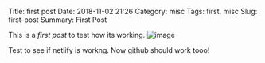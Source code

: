 Title: first post
Date: 2018-11-02 21:26
Category: misc
Tags: first, misc
Slug: first-post
Summary: First Post

This is a *first post* to test how its working.
![image]({filename}/images/Cracked_Ice_Okyo.jpg)

Test to see if netlify is workng.
Now github should work tooo!
